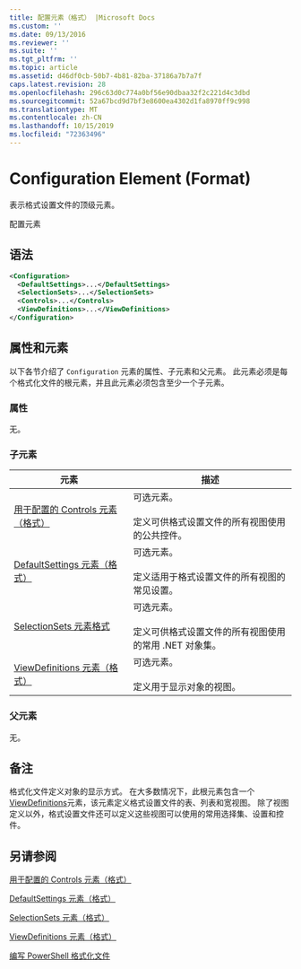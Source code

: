 ```yaml
---
title: 配置元素（格式） |Microsoft Docs
ms.custom: ''
ms.date: 09/13/2016
ms.reviewer: ''
ms.suite: ''
ms.tgt_pltfrm: ''
ms.topic: article
ms.assetid: d46df0cb-50b7-4b81-82ba-37186a7b7a7f
caps.latest.revision: 28
ms.openlocfilehash: 296c63d0c774a0bf56e90dbaa32f2c221d4c3dbd
ms.sourcegitcommit: 52a67bcd9d7bf3e8600ea4302d1fa8970ff9c998
ms.translationtype: MT
ms.contentlocale: zh-CN
ms.lasthandoff: 10/15/2019
ms.locfileid: "72363496"
---
```

# <a name="configuration-element-format"></a>Configuration Element (Format)

表示格式设置文件的顶级元素。

配置元素

## <a name="syntax"></a>语法

```xml
<Configuration>
  <DefaultSettings>...</DefaultSettings>
  <SelectionSets>...</SelectionSets>
  <Controls>...</Controls>
  <ViewDefinitions>...</ViewDefinitions>
</Configuration>

```

## <a name="attributes-and-elements"></a>属性和元素

以下各节介绍了 `Configuration` 元素的属性、子元素和父元素。 此元素必须是每个格式化文件的根元素，并且此元素必须包含至少一个子元素。

### <a name="attributes"></a>属性

无。

### <a name="child-elements"></a>子元素

|元素|描述|
|-------------|-----------------|
|[用于配置的 Controls 元素（格式）](./controls-element-for-configuration-format.md)|可选元素。<br /><br /> 定义可供格式设置文件的所有视图使用的公共控件。|
|[DefaultSettings 元素（格式）](./defaultsettings-element-format.md)|可选元素。<br /><br /> 定义适用于格式设置文件的所有视图的常见设置。|
|[SelectionSets 元素格式](./selectionsets-element-format.md)|可选元素。<br /><br /> 定义可供格式设置文件的所有视图使用的常用 .NET 对象集。|
|[ViewDefinitions 元素（格式）](./viewdefinitions-element-format.md)|可选元素。<br /><br /> 定义用于显示对象的视图。|

### <a name="parent-elements"></a>父元素

无。

## <a name="remarks"></a>备注

格式化文件定义对象的显示方式。 在大多数情况下，此根元素包含一个[ViewDefinitions](./viewdefinitions-element-format.md)元素，该元素定义格式设置文件的表、列表和宽视图。 除了视图定义以外，格式设置文件还可以定义这些视图可以使用的常用选择集、设置和控件。

## <a name="see-also"></a>另请参阅

[用于配置的 Controls 元素（格式）](./controls-element-for-configuration-format.md)

[DefaultSettings 元素（格式）](./defaultsettings-element-format.md)

[SelectionSets 元素（格式）](./selectionsets-element-format.md)

[ViewDefinitions 元素（格式）](./viewdefinitions-element-format.md)

[编写 PowerShell 格式化文件](./writing-a-powershell-formatting-file.md)
